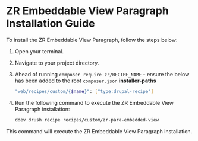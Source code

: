 # ZR Embeddable View Paragraph Installation Guide

To install the ZR Embeddable View Paragraph, follow the steps below:

1. Open your terminal.
2. Navigate to your project directory.
3. Ahead of running `composer require zr/RECIPE_NAME` - ensure the below has been added to the root `composer.json` **installer-paths**
    ```sh
    "web/recipes/custom/{$name}": ["type:drupal-recipe"]
    ```
4. Run the following command to execute the ZR Embeddable View Paragraph installation:

    ```sh
    ddev drush recipe recipes/custom/zr-para-embedded-view
    ```

This command will execute the ZR Embeddable View Paragraph installation.

